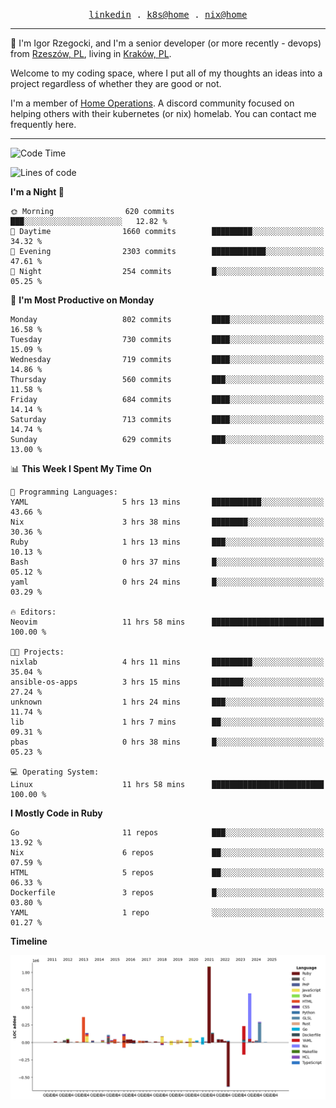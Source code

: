 <p align="center">
  <samp>
    <a href="https://www.linkedin.com/in/ajgon">linkedin</a> .
    <a href="https://github.com/deedee-ops/k8s-gitops">k8s@home</a> .
    <a href="https://github.com/deedee-ops/nixlab">nix@home</a>
  </samp>
</p>

----------------------------------------------------------------

:wave: I'm Igor Rzegocki, and I'm a senior developer (or more recently - devops) from [Rzeszów, PL](https://en.wikipedia.org/wiki/Rzesz%C3%B3w), living in [Kraków, PL](https://en.wikipedia.org/wiki/Krak%C3%B3w).

Welcome to my coding space, where I put all of my thoughts an ideas into a project regardless of whether they are good or not.

I'm a member of [Home Operations](https://discord.gg/home-operations). A discord community focused on helping others with their kubernetes (or nix) homelab. You can contact me frequently here.

----------------------------------------------------------------

<!--START_SECTION:waka-->
![Code Time](http://img.shields.io/badge/Code%20Time-275%20hrs%2023%20mins-blue)

![Lines of code](https://img.shields.io/badge/From%20Hello%20World%20I%27ve%20Written-4.1%20million%20lines%20of%20code-blue)

**I'm a Night 🦉** 

```text
🌞 Morning                620 commits         ███░░░░░░░░░░░░░░░░░░░░░░   12.82 % 
🌆 Daytime                1660 commits        █████████░░░░░░░░░░░░░░░░   34.32 % 
🌃 Evening                2303 commits        ████████████░░░░░░░░░░░░░   47.61 % 
🌙 Night                  254 commits         █░░░░░░░░░░░░░░░░░░░░░░░░   05.25 % 
```
📅 **I'm Most Productive on Monday** 

```text
Monday                   802 commits         ████░░░░░░░░░░░░░░░░░░░░░   16.58 % 
Tuesday                  730 commits         ████░░░░░░░░░░░░░░░░░░░░░   15.09 % 
Wednesday                719 commits         ████░░░░░░░░░░░░░░░░░░░░░   14.86 % 
Thursday                 560 commits         ███░░░░░░░░░░░░░░░░░░░░░░   11.58 % 
Friday                   684 commits         ████░░░░░░░░░░░░░░░░░░░░░   14.14 % 
Saturday                 713 commits         ████░░░░░░░░░░░░░░░░░░░░░   14.74 % 
Sunday                   629 commits         ███░░░░░░░░░░░░░░░░░░░░░░   13.00 % 
```


📊 **This Week I Spent My Time On** 

```text
💬 Programming Languages: 
YAML                     5 hrs 13 mins       ███████████░░░░░░░░░░░░░░   43.66 % 
Nix                      3 hrs 38 mins       ████████░░░░░░░░░░░░░░░░░   30.36 % 
Ruby                     1 hrs 13 mins       ███░░░░░░░░░░░░░░░░░░░░░░   10.13 % 
Bash                     0 hrs 37 mins       █░░░░░░░░░░░░░░░░░░░░░░░░   05.12 % 
yaml                     0 hrs 24 mins       █░░░░░░░░░░░░░░░░░░░░░░░░   03.29 % 

🔥 Editors: 
Neovim                   11 hrs 58 mins      █████████████████████████   100.00 % 

🐱‍💻 Projects: 
nixlab                   4 hrs 11 mins       █████████░░░░░░░░░░░░░░░░   35.04 % 
ansible-os-apps          3 hrs 15 mins       ███████░░░░░░░░░░░░░░░░░░   27.24 % 
unknown                  1 hrs 24 mins       ███░░░░░░░░░░░░░░░░░░░░░░   11.74 % 
lib                      1 hrs 7 mins        ██░░░░░░░░░░░░░░░░░░░░░░░   09.31 % 
pbas                     0 hrs 38 mins       █░░░░░░░░░░░░░░░░░░░░░░░░   05.23 % 

💻 Operating System: 
Linux                    11 hrs 58 mins      █████████████████████████   100.00 % 
```

**I Mostly Code in Ruby** 

```text
Go                       11 repos            ███░░░░░░░░░░░░░░░░░░░░░░   13.92 % 
Nix                      6 repos             ██░░░░░░░░░░░░░░░░░░░░░░░   07.59 % 
HTML                     5 repos             ██░░░░░░░░░░░░░░░░░░░░░░░   06.33 % 
Dockerfile               3 repos             █░░░░░░░░░░░░░░░░░░░░░░░░   03.80 % 
YAML                     1 repo              ░░░░░░░░░░░░░░░░░░░░░░░░░   01.27 % 
```



**Timeline**

![Lines of Code chart](https://raw.githubusercontent.com/ajgon/ajgon/master/assets/bar_graph.png)


<!--END_SECTION:waka-->
